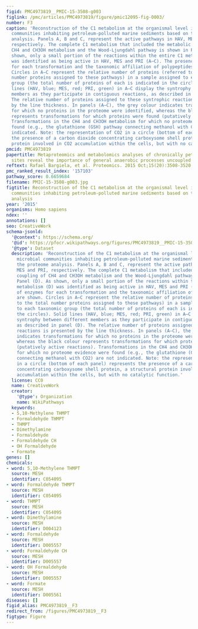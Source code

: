 ```yaml
---
figid: PMC4973819__PMIC-15-3508-g003
figlink: /pmc/articles/PMC4973819/figure/pmic12095-fig-0003/
number: F3
caption: 'Reconstruction of the C1 metabolism at the organismal level in the microbial
  communities inhabiting petroleum‐polluted marine sediments based on the proteome
  analysis. Panels A, B and C, represent the active pathways in HAV, MES and PRI,
  respectively. The complete C1 metabolism that included the metabolic coupling of
  CH4 and CH3OH metabolism and the Wood‐Ljungdahl pathway is shown in Panel (D). As
  shown, only a small portion of the reactions within the entire C1 metabolism (D)
  was identified as being active in HAV, MES and PRI (A–C). The presence of enzymes
  for each transformation and the taxonomic affiliation of polypeptides are shown.
  Circles in A–C represent the relative number of proteins (referred to the total
  number proteins assigned to these pathways) in a sample assigned to each taxonomic
  group (the total number of proteins of each is indicated in the circles). Solid
  lines (HAV, blue; MES, red; PRI, green) in A–C display the syntrophy between different
  members as they participate in contiguous reactions, as described in panel (D).
  The relative number of proteins assigned to these syntrophic reactions is presented
  by the line thickness. In panels (A–C), the grey colour indicates transformations
  for which no proteins in the proteome were identified, whereas the black colour
  represents transformations for which proteins were found (putatively active reactions).
  Transformations in the CH4 and CH3OH metabolism for which no proteome evidence were
  found (e.g., the glutathione (GSH) pathway connecting methanol with CO2) are not
  indicated. Note: the representation of CO2 in a circle (bottom of each panel) represents
  the presence of a carbon dioxide concentrating carboxysome shell protein, a structural
  protein involved in CO2 accumulation within the cells, but with no catalytic function.'
pmcid: PMC4973819
papertitle: Metaproteomics and metabolomics analyses of chronically petroleum‐polluted
  sites reveal the importance of general anaerobic processes uncoupled with degradation.
reftext: Rafael Bargiela, et al. Proteomics. 2015 Oct;15(20):3508-3520.
pmc_ranked_result_index: '157103'
pathway_score: 0.6659684
filename: PMIC-15-3508-g003.jpg
figtitle: Reconstruction of the C1 metabolism at the organismal level in the microbial
  communities inhabiting petroleum‐polluted marine sediments based on the proteome
  analysis
year: '2015'
organisms: Homo sapiens
ndex: ''
annotations: []
seo: CreativeWork
schema-jsonld:
  '@context': https://schema.org/
  '@id': https://pfocr.wikipathways.org/figures/PMC4973819__PMIC-15-3508-g003.html
  '@type': Dataset
  description: 'Reconstruction of the C1 metabolism at the organismal level in the
    microbial communities inhabiting petroleum‐polluted marine sediments based on
    the proteome analysis. Panels A, B and C, represent the active pathways in HAV,
    MES and PRI, respectively. The complete C1 metabolism that included the metabolic
    coupling of CH4 and CH3OH metabolism and the Wood‐Ljungdahl pathway is shown in
    Panel (D). As shown, only a small portion of the reactions within the entire C1
    metabolism (D) was identified as being active in HAV, MES and PRI (A–C). The presence
    of enzymes for each transformation and the taxonomic affiliation of polypeptides
    are shown. Circles in A–C represent the relative number of proteins (referred
    to the total number proteins assigned to these pathways) in a sample assigned
    to each taxonomic group (the total number of proteins of each is indicated in
    the circles). Solid lines (HAV, blue; MES, red; PRI, green) in A–C display the
    syntrophy between different members as they participate in contiguous reactions,
    as described in panel (D). The relative number of proteins assigned to these syntrophic
    reactions is presented by the line thickness. In panels (A–C), the grey colour
    indicates transformations for which no proteins in the proteome were identified,
    whereas the black colour represents transformations for which proteins were found
    (putatively active reactions). Transformations in the CH4 and CH3OH metabolism
    for which no proteome evidence were found (e.g., the glutathione (GSH) pathway
    connecting methanol with CO2) are not indicated. Note: the representation of CO2
    in a circle (bottom of each panel) represents the presence of a carbon dioxide
    concentrating carboxysome shell protein, a structural protein involved in CO2
    accumulation within the cells, but with no catalytic function.'
  license: CC0
  name: CreativeWork
  creator:
    '@type': Organization
    name: WikiPathways
  keywords:
  - 5,10-Methylene THMPT
  - Formaldehyde THMPT
  - THMPT
  - Dimethylamine
  - Formaldehyde
  - Formaldehyde CH
  - OH Formaldehyde
  - Formate
genes: []
chemicals:
- word: 5,10-Methylene THMPT
  source: MESH
  identifier: C054095
- word: Formaldehyde THMPT
  source: MESH
  identifier: C054095
- word: THMPT
  source: MESH
  identifier: C054095
- word: Dimethylamine
  source: MESH
  identifier: D004123
- word: Formaldehyde
  source: MESH
  identifier: D005557
- word: Formaldehyde CH
  source: MESH
  identifier: D005557
- word: OH Formaldehyde
  source: MESH
  identifier: D005557
- word: Formate
  source: MESH
  identifier: D005561
diseases: []
figid_alias: PMC4973819__F3
redirect_from: /figures/PMC4973819__F3
figtype: Figure
---
```

